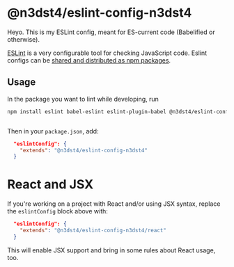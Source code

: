# @n3dst4/eslint-config-n3dst4

Heyo. This is my ESLint config, meant for ES-current code (Babelified or otherwise).

[ESLint][eslint] is a very configurable tool for checking JavaScript code. Eslint configs can be [shared and distributed as npm packages][eslintdocs].

## Usage

In the package you want to lint while developing, run

```bash
npm install eslint babel-eslint eslint-plugin-babel @n3dst4/eslint-config-n3dst4 --save-dev



```

Then in your `package.json`, add:

```json
  "eslintConfig": {
    "extends": "@n3dst4/eslint-config-n3dst4"
  }
```


# React and JSX

If you're working on a project with React and/or using JSX syntax, replace the `eslintConfig` block above with:

```json
  "eslintConfig": {
    "extends": "@n3dst4/eslint-config-n3dst4/react"
  }
```

This will enable JSX support and bring in some rules about React usage, too.



[eslintdocs]: http://eslint.org/docs/developer-guide/shareable-configs
[eslint]: http://eslint.org/
